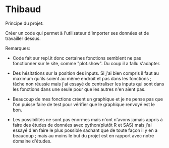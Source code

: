 # Thibaud

Principe du projet:

Créer un code qui permet à l'utilisateur d'importer ses données et de travailler dessus.

Remarques:

- Code fait sur repl.it donc certaines fonctions semblent ne pas fonctionner sur le site, comme "plot.show". Du coup il a fallu s'adapter.

- Des hésitations sur la position des inputs. Si j'ai bien compris il faut au maximum qu'ils soient au même endroit et pas dans les fonctions ; tâche non réussie mais j'ai essayé de centraliser les inputs qui sont dans les fonctions dans une seule pour que les autres n'en aient pas.

- Beaucoup de mes fonctions créent un graphique et je ne pense pas que l'on puisse faire de test pour vérifier que le graphique renvoyé est le bon.

- Les possibilités ne sont pas énormes mais n'ont n'avons jamais appris à faire des études de données avec python(plutôt R et SAS) mais j'ai essayé d'en faire le plus possible sachant que de toute façon il y en a beaucoup ; mais au moins le but du projet est en rapport avec notre domaine d'études.